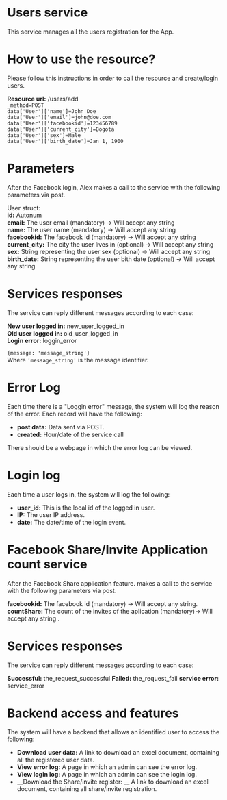Users service
=============
This service manages all the users registration for the App.

How to use the resource?
========================
Please follow this instructions in order to call the resource and create/login users.

__Resource url:__ /users/add  
`_method=POST`  
`data['User']['name']=John Doe`  
`data['User']['email']=john@doe.com`  
`data['User']['facebookid']=123456789`  
`data['User']['current_city']=Bogota`  
`data['User']['sex']=Male`  
`data['User']['birth_date']=Jan 1, 1900`  

Parameters
==========
After the Facebook login, Alex makes a call to the service with the
following parameters via post.

User struct:  
__id:__ Autonum  
__email:__ The user email (mandatory)  -> Will accept any string  
__name:__ The user name (mandatory)  -> Will accept any string  
__facebookid:__ The facebook id (mandatory) -> Will accept any string  
__current_city:__ The city the user lives in (optional) -> Will accept any string  
__sex:__ String representing the user sex (optional) -> Will accept any string  
__birth_date:__ String representing the user bith date (optional) -> Will accept any string  

Services responses
==================
The service can reply different messages according to each case:

__New user logged in:__ new_user_logged_in  
__Old user logged in:__ old_user_logged_in  
__Login error:__ loggin_error  

`{message: 'message_string'}`  
Where `'message_string'` is the message identifier.

Error Log
=========
Each time there is a "Loggin error" message, the system will log the
reason of the error. Each record will have the following:  

* __post data:__ Data sent via POST.  
* __created:__ Hour/date of the service call  

There should be a webpage in which the error log can be viewed.

Login log
=========
Each time a user logs in, the system will log the following:

* __user_id:__ This is the local id of the logged in user.  
* __IP:__ The user IP address.  
* __date:__ The date/time of the login event.  

Facebook Share/Invite Application count service 
===============================================
After the Facebook Share application feature.  makes a call to the service with the
following parameters via post.

__facebookid:__ The facebook id (mandatory) -> Will accept any string.
__countShare:__ The count of the invites of the aplication (mandatory)-> Will accept any string .

Services responses
==================
The service can reply different messages according to each case:

__Successful:__ the_request_successful
__Failed:__ the_request_fail
__service error:__ service_error  

Backend access and features
===========================
The system will have a backend that allows an identified user to access the following:
* __Download user data:__ A link to download an excel document, containing all the registered user data.
* __View error log:__ A page in which an admin can see the error log.
* __View login log:__ A page in which an admin can see the login log.
* __Download the Share/invite register: __ A link to download an excel document, containing all share/invite registration.
